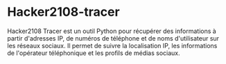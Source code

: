 # Hacker2108-tracer
Hacker2108 Tracer est un outil Python pour récupérer des informations à partir d'adresses IP, de numéros de téléphone et de noms d'utilisateur sur les réseaux sociaux. Il permet de suivre la localisation IP, les informations de l'opérateur téléphonique et les profils de médias sociaux.
